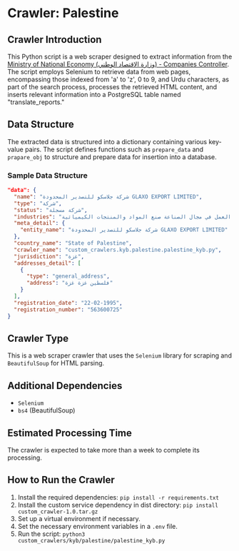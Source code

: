 # Crawler: Palestine

## Crawler Introduction
This Python script is a web scraper designed to extract information from the [Ministry of National Economy (وزارة الاقتصاد الوطني) - Companies Controller](http://www.mne.gov.ps:9095/ords/f?p=200:298). The script employs Selenium to retrieve data from web pages, encompassing those indexed from 'a' to 'z', 0 to 9, and Urdu characters, as part of the search process, processes the retrieved HTML content, and inserts relevant information into a PostgreSQL table named "translate_reports."

## Data Structure
The extracted data is structured into a dictionary containing various key-value pairs. The script defines functions such as `prepare_data` and `prapare_obj` to structure and prepare data for insertion into a database.

### Sample Data Structure
```json
"data": {
  "name": "شركة جلاسكو للتصدير المحدودة GLAXO EXPORT LIMITED",
  "type": "شركة",
  "status": "شركة مسجلة",
  "industries": "العمل في مجال التجارة العمل في مجال التجارة العمل في مجال الصناعة العمل في مجال الصناعة صنع المواد والمنتجات الكيميائية",
  "meta_detail": {
    "entity_name": "شركة جلاسكو للتصدير المحدودة GLAXO EXPORT LIMITED"
  },
  "country_name": "State of Palestine",
  "crawler_name": "custom_crawlers.kyb.palestine.palestine_kyb.py",
  "jurisdiction": "غزة",
  "addresses_detail": [
    {
      "type": "general_address",
      "address": "فلسطين غزة غزة"
    }
  ],
  "registration_date": "22-02-1995",
  "registration_number": "563600725"
}
```


## Crawler Type
This is a web scraper crawler that uses the `Selenium` library for scraping and `BeautifulSoup` for HTML parsing.

## Additional Dependencies
- `Selenium`
- `bs4` (BeautifulSoup)

## Estimated Processing Time
The crawler is expected to take more than a week to complete its processing.

## How to Run the Crawler
1. Install the required dependencies: `pip install -r requirements.txt`
2. Install the custom service dependency in dist directory: `pip install custom_crawler-1.0.tar.gz` 
3. Set up a virtual environment if necessary.
4. Set the necessary environment variables in a `.env` file.
5. Run the script: `python3 custom_crawlers/kyb/palestine/palestine_kyb.py`